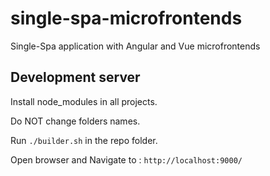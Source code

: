 # single-spa-microfrontends
Single-Spa application with Angular and Vue microfrontends

## Development server
Install node_modules in all projects.

Do NOT change folders names.

Run `./builder.sh` in the repo folder.


Open browser and Navigate to : `http://localhost:9000/`
